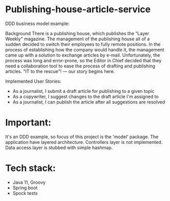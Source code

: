 # Publishing-house-article-service
DDD business model example:

Background
There is a publishing house, which publishes the "Layer Weekly" magazine. The management of the publishing house all of a sudden decided to switch their employees to fully remote positions. In the process of establishing how the company would handle it, the management came up with a solution to exchange articles by e-mail. Unfortunately, the process was long and error-prone, so the Editor in Chief decided that they need a collaboration tool to ease the process of drafting and publishing articles. "IT to the rescue"! — our story begins here.

Implemented User Stories:
* As a journalist, I submit a draft article for publishing to a given topic
* As a copywriter, I suggest changes to the draft article I'm assigned to
* As a journalist, I can publish the article after all suggestions are resolved

# Important:
It's an DDD example, so focus of this project is the 'model' package.
The application have layered architecture.
Controllers layer is not implemented.
Data access layer is stubbed with simple hashmap.

# Tech stack:
* Java 11, Groovy
* Spring boot
* Spock tests
